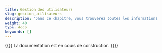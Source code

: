 ```yaml
---
title: Gestion des utilisateurs 
slug: gestion_utilisateurs
description: "Dans ce chapitre, vous trouverez toutes les informations utiles concernant la gestion des utilisateurs. Cette tâche concerne uniquement les responsables cantonaux"
weight: 40
type: docs
keywords: []
---
```


{{<alert color="info">}}
La documentation est en cours de construction.
{{</alert>}}
